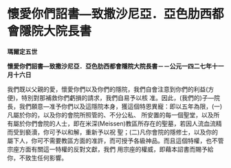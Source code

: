 # 懷愛你們詔書—致撒沙尼亞．亞色肋西都會隱院大院長書


**瑪爾定五世**

**懷愛你們詔書—致撒沙尼亞．亞色肋西都會隱院大院長書－－公元一四二七年十一月十六日**





我們既以父親的愛，懷愛你們以及你們的隱院，我們自會注意到你們的利益(方便)，特別對那補救你們虧損的請求，我們自易予以核
准。因此，(我們的)子—院長，我們願意—准予你們以及這隱院本身，獲這個特恩異寵：即以五年為限，(一)凡屬於你的，以及你的會院所照管的、不分公私、
所安置的每一個聖堂，以及所有屬於你們會院的人士，即在米深(Meissen)教區所存在的聖墓，若因人流血流精而受到褻瀆，你可予以和解，重新予以祝
聖；(二)凡你會院的隱修士，以及你的屬下人，你可不需要教區方面的准許，而可授予各級神品。而且這個特權，也不管宗座方面有關這一特權的反對文獻，我們
用宗座的權威，即藉本詔書而賜予給你，不致生任何影響。

